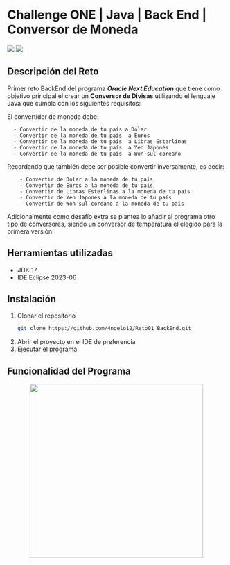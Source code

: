 # Challenge ONE | Java | Back End | Conversor de Moneda

<p align="left">
   <img src="https://img.shields.io/badge/ESTADO-FINALIZADO-brightgreen">
   <img src="https://img.shields.io/badge/VERSI%C3%93N-V1.0-rgb(15%2C128%2C193)">
</p>

## Descripción del Reto
Primer reto BackEnd del programa ***Oracle Next Education*** que tiene como objetivo principal el crear un **Conversor de Divisas** utilizando el lenguaje Java 
que cumpla con los siguientes requisitos:

El convertidor de moneda debe:

      - Convertir de la moneda de tu país a Dólar
      - Convertir de la moneda de tu país  a Euros
      - Convertir de la moneda de tu país  a Libras Esterlinas
      - Convertir de la moneda de tu país  a Yen Japonés
      - Convertir de la moneda de tu país  a Won sul-coreano

Recordando que también debe ser posible convertir inversamente, es decir:

        - Convertir de Dólar a la moneda de tu país
        - Convertir de Euros a la moneda de tu país
        - Convertir de Libras Esterlinas a la moneda de tu país
        - Convertir de Yen Japonés a la moneda de tu país
        - Convertir de Won sul-coreano a la moneda de tu país

Adicionalmente como desafío extra se plantea lo añadir al programa otro tipo de conversores, siendo un conversor de temperatura el elegido para la primera versión.

## Herramientas utilizadas

- JDK 17
- IDE Eclipse 2023-06

## Instalación

1. Clonar el repositorio
   ```sh
   git clone https://github.com/4ngelo12/Reto01_BackEnd.git

2. Abrir el proyecto en el IDE de preferencia
3. Ejecutar el programa

## Funcionalidad del Programa

<p align="Center"><img src="gif/funcionamiento.gif" height="400"></p>